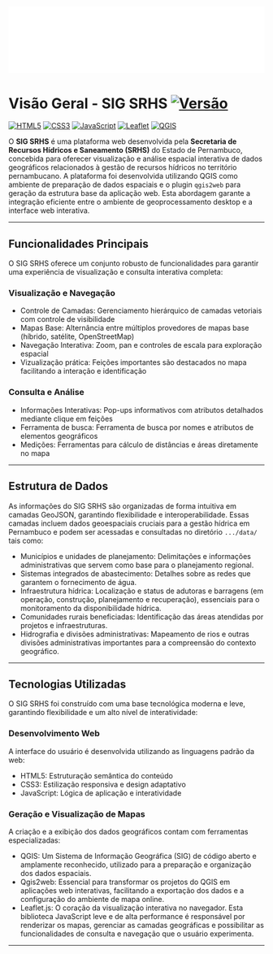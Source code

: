 <p align="center">
  <img src="css/images/SRHS-bighorilogo.png" alt="SRHS Logo">
</p>

# Visão Geral - SIG SRHS [![Versão](https://img.shields.io/badge/Vers%C3%A3o-1.1.3-blue.svg)](https://srhs-seih.github.io/SIG_SRHS/)

[![HTML5](https://img.shields.io/badge/HTML5-%23E34F26.svg?style=flat&logo=html5&logoColor=white)](https://developer.mozilla.org/pt-BR/docs/Web/HTML) [![CSS3](https://img.shields.io/badge/CSS3-%231572B6.svg?style=flat&logo=css3&logoColor=white)](https://developer.mozilla.org/pt-BR/docs/Web/CSS) [![JavaScript](https://img.shields.io/badge/JavaScript-%23F7DF1E.svg?style=flat&logo=javascript&logoColor=black)](https://developer.mozilla.org/pt-BR/docs/Web/JavaScript) [![Leaflet](https://img.shields.io/badge/Leaflet-1C2F3C?style=flat&logo=leaflet&logoColor=25A454)](https://leafletjs.com) [![QGIS](https://img.shields.io/badge/QGIS-3.x-green?logo=qgis&logoColor=white)](https://qgis.org)

O **SIG SRHS** é uma plataforma web desenvolvida pela **Secretaria de Recursos Hídricos e Saneamento (SRHS)** do Estado de Pernambuco, concebida para oferecer visualização e análise espacial interativa de dados geográficos relacionados à gestão de recursos hídricos no território pernambucano. A plataforma foi desenvolvida utilizando QGIS como ambiente de preparação de dados espaciais e o plugin `qgis2web` para geração da estrutura base da aplicação web. Esta abordagem garante a integração eficiente entre o ambiente de geoprocessamento desktop e a interface web interativa.

---

## Funcionalidades Principais

O SIG SRHS oferece um conjunto robusto de funcionalidades para garantir uma experiência de visualização e consulta interativa completa:

### Visualização e Navegação

- Controle de Camadas: Gerenciamento hierárquico de camadas vetoriais com controle de visibilidade
- Mapas Base: Alternância entre múltiplos provedores de mapas base (híbrido, satélite, OpenStreetMap)
- Navegação Interativa: Zoom, pan e controles de escala para exploração espacial
- Vizualização prática: Feições importantes são destacados no mapa facilitando a interação e identificação

### Consulta e Análise

- Informações Interativas: Pop-ups informativos com atributos detalhados mediante clique em feições
- Ferramenta de busca: Ferramenta de busca por nomes e atributos de elementos geográficos
- Medições: Ferramentas para cálculo de distâncias e áreas diretamente no mapa

---

## Estrutura de Dados

As informações do SIG SRHS são organizadas de forma intuitiva em camadas GeoJSON, garantindo flexibilidade e interoperabilidade. Essas camadas incluem dados geoespaciais cruciais para a gestão hídrica em Pernambuco e podem ser acessadas e consultadas no diretório `.../data/` tais como:

- Municípios e unidades de planejamento: Delimitações e informações administrativas que servem como base para o planejamento regional.
- Sistemas integrados de abastecimento: Detalhes sobre as redes que garantem o fornecimento de água.
- Infraestrutura hídrica: Localização e status de adutoras e barragens (em operação, construção, planejamento e recuperação), essenciais para o monitoramento da disponibilidade hídrica.
- Comunidades rurais beneficiadas: Identificação das áreas atendidas por projetos e infraestruturas.
- Hidrografia e divisões administrativas: Mapeamento de rios e outras divisões administrativas importantes para a compreensão do contexto geográfico.

---

## Tecnologias Utilizadas

O SIG SRHS foi construído com uma base tecnológica moderna e leve, garantindo flexibilidade e um alto nível de interatividade:

### Desenvolvimento Web

A interface do usuário é desenvolvida utilizando as linguagens padrão da web:

- HTML5: Estruturação semântica do conteúdo
- CSS3: Estilização responsiva e design adaptativo
- JavaScript: Lógica de aplicação e interatividade

### Geração e Visualização de Mapas

A criação e a exibição dos dados geográficos contam com ferramentas especializadas:

- QGIS: Um Sistema de Informação Geográfica (SIG) de código aberto e amplamente reconhecido, utilizado para a preparação e organização dos dados espaciais.
- Qgis2web: Essencial para transformar os projetos do QGIS em aplicações web interativas, facilitando a exportação dos dados e a configuração do ambiente de mapa online.
- Leaflet.js: O coração da visualização interativa no navegador. Esta biblioteca JavaScript leve e de alta performance é responsável por renderizar os mapas, gerenciar as camadas geográficas e possibilitar as funcionalidades de consulta e navegação que o usuário experimenta.

---

